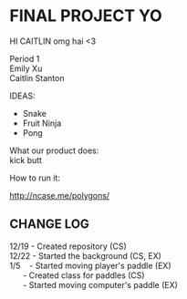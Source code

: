 <h1> FINAL PROJECT YO </h1>

HI CAITLIN
omg hai <3

Period 1 <br>
Emily Xu <br>
Caitlin Stanton <br>

IDEAS: <br>
- Snake
- Fruit Ninja
- Pong

What our product does: <br>
kick butt

How to run it:


http://ncase.me/polygons/

<h2> CHANGE LOG </h2>
12/19 - Created repository (CS) <br>
12/22 - Started the background (CS, EX) <br>
1/5 &nbsp;&nbsp; - Started moving player's paddle (EX) <br>
&nbsp;&nbsp;&nbsp;&nbsp;&nbsp; - Created class for paddles (CS) <br>
&nbsp;&nbsp;&nbsp;&nbsp;&nbsp; - Started moving computer's paddle (EX)
